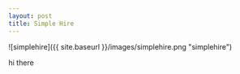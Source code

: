 ```yaml
---
layout: post
title: Simple Hire
---
```


![simplehire]({{ site.baseurl }}/images/simplehire.png "simplehire")

hi there
